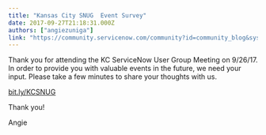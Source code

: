 ```yaml
---
title: "Kansas City SNUG  Event Survey"
date: 2017-09-27T21:18:31.000Z
authors: ["angiezuniga"]
link: "https://community.servicenow.com/community?id=community_blog&sys_id=c3dd2ae9dbd0dbc01dcaf3231f9619f2"
---
```

<p>Thank you for attending the KC ServiceNow User Group Meeting on 9/26/17. In order to provide you with valuable events in the future, we need your input. Please take a few minutes to share your thoughts with us.</p><p></p><p> <a title="it.ly/KCSNUG" href="https://bit.ly/KCSNUG" style="background-color: rgba(255, 255, 255, 0);">bit.ly/KCSNUG</a></p><p></p><p>Thank you!</p><p>Angie</p>